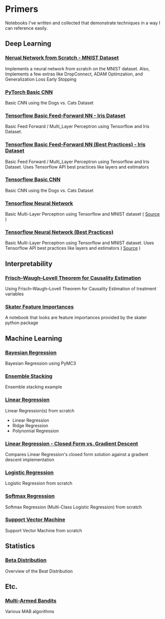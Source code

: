 # Primers
Notebooks I've written and collected that demonstrate techniques in a way I can reference easily.

## Deep Learning

### [Nerual Network from Scratch - MNIST Dataset](./nn_from_scratch_MNIST.ipynb)
Implements a neural network from scratch on the MNIST dataset. Also, Implements a few extras like DropConnect, ADAM Optimzation, and Generalization Loss Early Stopping

### [PyTorch Basic CNN](./pytorch_cnn.ipynb)
Basic CNN using the Dogs vs. Cats Dataset

### [Tensorflow Basic Feed-Forward NN - Iris Dataset](./tensorflow_mlp_iris.ipynb)
Basic Feed Forward / Multi_Layer Perceptron using Tensorflow and Iris Dataset.

### [Tensorflow Basic Feed-Forward NN (Best Practices) - Iris Dataset](./tensorflow_mlp_iris_best_practices.ipynb)
Basic Feed Forward / Multi_Layer Perceptron using Tensorflow and Iris Dataset. Uses Tensorflow API best practices like layers and estimators

### [Tensorflow Basic CNN](./tensorflow_cnn.ipynb)
Basic CNN using the Dogs vs. Cats Dataset

### [Tensorflow Neural Network](./tensorflow_neural_network_primer.ipynb)
Basic Multi-Layer Perceptron using Tensorflow and MNIST dataset ( [Source](https://github.com/aymericdamien/TensorFlow-Examples/blob/master/notebooks/3_NeuralNetworks/neural_network_raw.ipynb) )

### [Tensorflow Neural Network (Best Practices)](./tensorflow_neural_network_primer_best_practices.ipynb)
Basic Multi-Layer Perceptron using Tensorflow and MNIST dataset. Uses Tensorflow API best practices like layers and estimators ( [Source](https://github.com/aymericdamien/TensorFlow-Examples/blob/master/notebooks/3_NeuralNetworks/neural_network.ipynb) )

## Interpretability

### [Frisch–Waugh–Lovell Theorem for Causality Estimation](./frisch_waugh_lovell.ipynb)
Using Frisch–Waugh–Lovell Theorem for Causality Estimation of treatment variables

### [Skater Feature Importances](./skater_global_feature_importances.ipynb)
A notebook that looks are feature importances provided by the skater python package

## Machine Learning

### [Bayesian Regression](./bayesian_regression_pymc3.ipynb)
Bayesian Regression using PyMC3

### [Ensemble Stacking](./ensemble-stacking.ipynb)
Ensemble stacking example

### [Linear Regression](./linear_regression.ipynb)
Linear Regression(s) from scratch
-  Linear Regression
-  Ridge Regression
-  Polynomial Regression

### [Linear Regression - Closed Form vs. Gradient Descent](./linear_regression_closed_form_vs_gradient_descent.ipynb)
Compares Linear Regression's closed form solution against a gradient descent implementation

### [Logistic Regression](./logistic_regression.ipynb)
Logistic Regression from scratch

### [Softmax Regression](./softmax_regression.ipynb)
Softmax Regression (Multi-Class Logistic Regression) from scratch

### [Support Vector Machine](./svm.ipynb)
Support Vector Machine from scratch

## Statistics

### [Beta Distribution](./beta_distribution)
Overview of the Beat Distribution
  
## Etc.

### [Multi-Armed Bandits](./multi_armed_bandits.ipynb)
Various MAB algorithms
